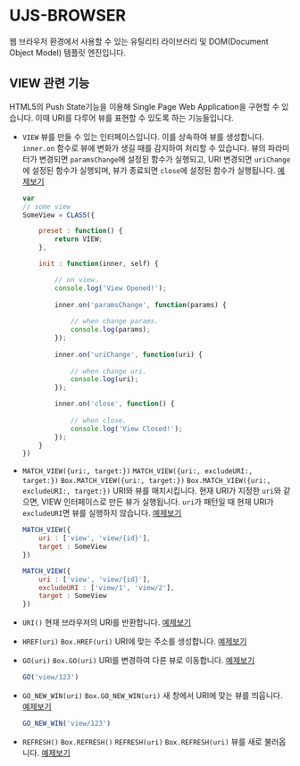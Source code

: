 # UJS-BROWSER
웹 브라우저 환경에서 사용할 수 있는 유틸리티 라이브러리 및 DOM(Document Object Model) 템플릿 엔진입니다.

## VIEW 관련 기능
HTML5의 Push State기능을 이용해 Single Page Web Application을 구현할 수 있습니다. 이때 URI를 다루어 뷰를 표현할 수 있도록 하는 기능들입니다.

* `VIEW` 뷰를 만들 수 있는 인터페이스입니다. 이를 상속하여 뷰를 생성합니다. `inner.on` 함수로 뷰에 변화가 생길 때를 감지하여 처리할 수 있습니다. 뷰의 파라미터가 변경되면 `paramsChange`에 설정된 함수가 실행되고, URI 변경되면 `uriChange`에 설정된 함수가 실행되며, 뷰가 종료되면 `close`에 설정된 함수가 실행됩니다. [예제보기](../EXAMPLES/BROWSER/VIEW/VIEW.js)
    
    ```javascript
    var
	// some view
	SomeView = CLASS({

		preset : function() {
			return VIEW;
		},

		init : function(inner, self) {

			// on view.
			console.log('View Opened!');
			
			inner.on('paramsChange', function(params) {
				
				// when change params.
				console.log(params);
			});
			
			inner.on('uriChange', function(uri) {
				
				// when change uri.
				console.log(uri);
			});

			inner.on('close', function() {
			
				// when close.
				console.log('View Closed!');
			});
		}
	})
    ```
    
* `MATCH_VIEW({uri:, target:})` `MATCH_VIEW({uri:, excludeURI:, target:})` `Box.MATCH_VIEW({uri:, target:})` `Box.MATCH_VIEW({uri:, excludeURI:, target:})` URI와 뷰를 매치시킵니다. 현재 URI가 지정한 `uri`와 같으면, VIEW 인터페이스로 만든 뷰가 실행됩니다. `uri`가 패턴일 때 현재 URI가 `excludeURI`면 뷰를 실행하지 않습니다. [예제보기](../EXAMPLES/BROWSER/VIEW/VIEW.js)
    
    ```javascript
    MATCH_VIEW({
		uri : ['view', 'view/{id}'],
		target : SomeView
	})
    ```
    ```javascript
    MATCH_VIEW({
		uri : ['view', 'view/{id}'],
		excludeURI : ['view/1', 'view/2'],
		target : SomeView
	})
    ```

* `URI()` 현재 브라우저의 URI를 반환합니다. [예제보기](../EXAMPLES/BROWSER/VIEW/URI.js)
* `HREF(uri)` `Box.HREF(uri)` URI에 맞는 주소를 생성합니다. [예제보기](../EXAMPLES/BROWSER/VIEW/HREF.js)
* `GO(uri)` `Box.GO(uri)` URI를 변경하여 다른 뷰로 이동합니다. [예제보기](../EXAMPLES/BROWSER/VIEW/GO.js)
    
    ```javascript
    GO('view/123')
    ```

* `GO_NEW_WIN(uri)` `Box.GO_NEW_WIN(uri)` 새 창에서 URI에 맞는 뷰를 띄웁니다. [예제보기](../EXAMPLES/BROWSER/VIEW/GO_NEW_WIN.js)
    
    ```javascript
    GO_NEW_WIN('view/123')
    ```
    
* `REFRESH()` `Box.REFRESH()` `REFRESH(uri)` `Box.REFRESH(uri)` 뷰를 새로 불러옵니다. [예제보기](../EXAMPLES/BROWSER/VIEW/REFRESH.js)
